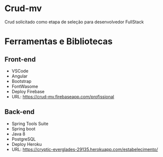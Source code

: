 # Crud-mv
 Crud solicitado como etapa de seleção para desenvolvedor FullStack
 
# Ferramentas e Bibliotecas 
 ## Front-end
  - VSCode
  - Angular
  - Bootstrap
  - FontWasome
  - Deploy Firebase 
  - URL: https://crud-mv.firebaseapp.com/profissional
 
 
 ## Back-end
  - Spring Tools Suite
  - Spring boot
  - Java 8
  - PostgreSQL
  - Deploy Heroku 
  - URL: https://cryptic-everglades-29135.herokuapp.com/estabelecimento/
  
  
